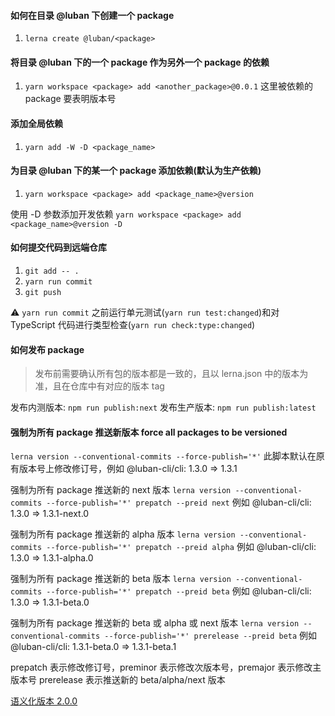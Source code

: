 #### 如何在目录 @luban 下创建一个 package
1. `lerna create @luban/<package>`

#### 将目录 @luban 下的一个 package 作为另外一个 package 的依赖
1. `yarn workspace <package> add <another_package>@0.0.1`
这里被依赖的 package 要表明版本号

#### 添加全局依赖
1. `yarn add -W -D <package_name>`

#### 为目录 @luban 下的某一个 package 添加依赖(默认为生产依赖)
1. `yarn workspace <package> add <package_name>@version`

使用 -D 参数添加开发依赖 `yarn workspace <package> add <package_name>@version -D`

#### 如何提交代码到远端仓库
1. `git add -- .`
2. `yarn run commit`
3. `git push`

⚠️ `yarn run commit` 之前运行单元测试(`yarn run test:changed`)和对 TypeScript 代码进行类型检查(`yarn run check:type:changed`)


#### 如何发布 package
> 发布前需要确认所有包的版本都是一致的，且以 lerna.json 中的版本为准，且在仓库中有对应的版本 tag

发布内测版本: `npm run publish:next`
发布生产版本: `npm run publish:latest`

#### 强制为所有 package 推送新版本 force all packages to be versioned

`lerna version --conventional-commits --force-publish='*'`
此脚本默认在原有版本号上修改修订号，例如 @luban-cli/cli: 1.3.0 => 1.3.1

强制为所有 package 推送新的 next 版本
`lerna version --conventional-commits --force-publish='*' prepatch --preid next`
例如  @luban-cli/cli: 1.3.0 => 1.3.1-next.0

强制为所有 package 推送新的 alpha 版本
`lerna version --conventional-commits --force-publish='*' prepatch --preid alpha`
例如  @luban-cli/cli: 1.3.0 => 1.3.1-alpha.0

强制为所有 package 推送新的 beta 版本
`lerna version --conventional-commits --force-publish='*' prepatch --preid beta`
例如  @luban-cli/cli: 1.3.0 => 1.3.1-beta.0

强制为所有 package 推送新的 beta 或 alpha 或 next 版本
`lerna version --conventional-commits --force-publish='*' prerelease --preid beta`
例如 @luban-cli/cli: 1.3.1-beta.0 => 1.3.1-beta.1

prepatch 表示修改修订号，preminor 表示修改次版本号，premajor 表示修改主版本号
prerelease 表示推送新的 beta/alpha/next 版本 

[语义化版本 2.0.0](https://semver.org/lang/zh-CN/)
